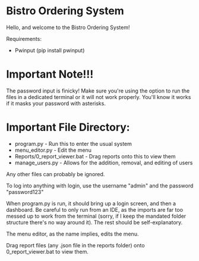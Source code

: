 # Bistro Ordering System
Hello, and welcome to the Bistro Ordering System!

Requirements:
* Pwinput (pip install pwinput)
# Important Note!!!
The password input is finicky! Make sure you're using the option to run the files in a dedicated terminal or it will not work properly. You'll know it works if it masks your password with asterisks.
# Important File Directory:
* program.py - Run this to enter the usual system
* menu_editor.py - Edit the menu
* Reports/0_report_viewer.bat - Drag reports onto this to view them
* manage_users.py - Allows for the addition, removal, and editing of users

Any other files can probably be ignored. 

To log into anything with login, use the username "admin" and the password "password123"

When program.py is run, it should bring up a login screen, and then a dashboard. Be careful to only run from an IDE, as the imports are far too messed up to work from the terminal (sorry, if I keep the mandated folder structure there's no way around it). The rest should be self-explanatory.

The menu editor, as the name implies, edits the menu.

Drag report files (any .json file in the reports folder) onto 0_report_viewer.bat to view them.

